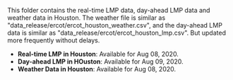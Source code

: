 This folder contains the real-time LMP data, day-ahead LMP data and weather data in Houston. The weather file is similar as "data_release/ercot/ercot_houston_weather.csv", and the day-ahead LMP data is similar as "data_release/ercot/ercot_houston_lmp.csv". But updated more frequently without delays.

- **Real-time LMP in Houston**: Available for Aug 08, 2020.
- **Day-ahead LMP in HOuston**: Available for Aug 09, 2020.
- **Weather Data in Houston**: Available for Aug 08, 2020.